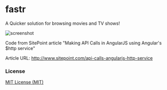 fastr
==

A Quicker solution for browsing movies and TV shows!

![screenshot]()

Code from SitePoint article "Making API Calls in AngularJS using Angular's $http service"

Article URL: http://www.sitepoint.com/api-calls-angularjs-http-service

### License ###

[MIT License (MIT)](https://github.com/tanay1337/fastr/blob/master/LICENSE)
